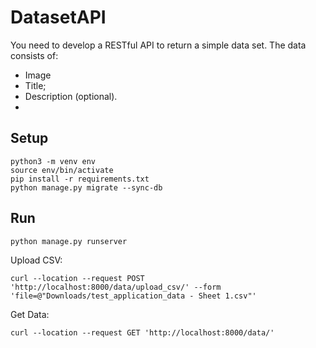 # DatasetAPI

You need to develop a RESTful API to return a simple data set. The data consists of:
-   Image
-   Title;
-   Description (optional).
- 
## Setup
```
python3 -m venv env
source env/bin/activate
pip install -r requirements.txt
python manage.py migrate --sync-db
```
## Run
```
python manage.py runserver
```
Upload CSV:
```
curl --location --request POST 'http://localhost:8000/data/upload_csv/' --form 'file=@"Downloads/test_application_data - Sheet 1.csv"'
```
Get Data:
```
curl --location --request GET 'http://localhost:8000/data/'
```
